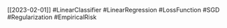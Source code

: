 [[2023-02-01]] #LinearClassifier #LinearRegression #LossFunction #SGD #Regularization #EmpiricalRisk 